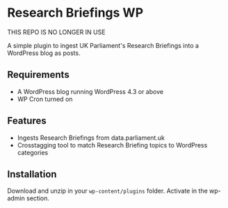 # Research Briefings WP
THIS REPO IS NO LONGER IN USE

A simple plugin to ingest UK Parliament's Research Briefings into a WordPress blog as posts.

## Requirements
- A WordPress blog running WordPress 4.3 or above
- WP Cron turned on

## Features
- Ingests Research Briefings from data.parliament.uk
- Crosstagging tool to match Research Briefing topics to WordPress categories

## Installation
Download and unzip in your `wp-content/plugins` folder. Activate in the wp-admin section.
